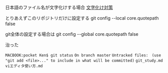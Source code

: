 日本語のファイル名が文字化けする場合
[文字化け対策](https://dev.classmethod.jp/articles/git-avoid-illegal-charactor-tips/)

とりあえずこのリポジトリだけに設定する
git config --local core.quotepath false

git全体の設定する場合は
git config --global core.quotepath false

治った

`MACBOOK:pocket Ken$ git status`
`On branch master`
`Untracked files:`
  `(use "git add <file>..." to include in what will be committed)`
`git_study.md`
`viエディタ使い方.md`